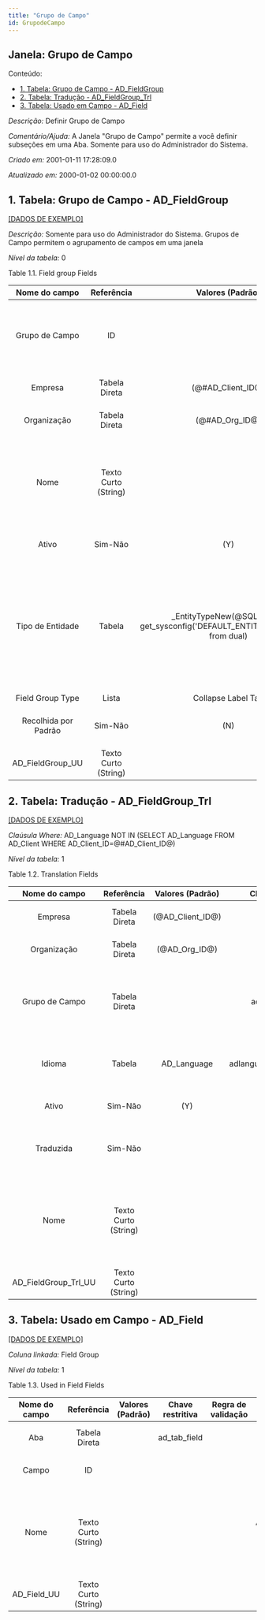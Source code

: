 ```yaml
---
title: "Grupo de Campo"
id: GrupodeCampo
---
```

<div id="d111062e1" class="section chapter">

<div class="titlepage">

<div>

<div>

## Janela: Grupo de Campo

</div>

</div>

</div>

<div class="toc">

<div class="toc-title">

Conteúdo:

</div>

  - <span class="section">[1. Tabela: Grupo de Campo -
    AD\_FieldGroup](#d111062e22)</span>
  - <span class="section">[2. Tabela: Tradução -
    AD\_FieldGroup\_Trl](#d111062e198)</span>
  - <span class="section">[3. Tabela: Usado em Campo -
    AD\_Field](#d111062e355)</span>

</div>

<span class="emphasis">*Descrição:* </span> Definir Grupo de Campo

<span class="emphasis">*Comentário/Ajuda:* </span>A Janela "Grupo de
Campo" permite a você definir subseções em uma Aba. Somente para uso do
Administrador do Sistema.

<span class="emphasis"> *Criado em:* </span>2001-01-11 17:28:09.0

<span class="emphasis">*Atualizado em:* </span>2000-01-02 00:00:00.0

<div id="d111062e22" class="section section">

<div class="titlepage">

<div>

<div>

## 1. Tabela: Grupo de Campo - AD\_FieldGroup

</div>

</div>

</div>

[\[DADOS DE EXEMPLO\]](data/AD_FieldGroup_data)

<span class="emphasis">*Descrição:*</span> Somente para uso do
Administrador do Sistema. Grupos de Campo permitem o agrupamento de
campos em uma janela

<span class="emphasis">*Nível da tabela:* </span>0

</div>

<div id="d111062e35" class="table">

<div class="table-title">

Table 1.1. Field group
Fields

</div>

<div class="table-contents">

|    Nome do campo     |      Referência      |                                   Valores (Padrão)                                   |   Chave restritiva    |                       Regra de validação                       |                            Descrição                             |                                                                                          Comentário/Ajuda                                                                                           |
| :------------------: | :------------------: | :----------------------------------------------------------------------------------: | :-------------------: | :------------------------------------------------------------: | :--------------------------------------------------------------: | :-------------------------------------------------------------------------------------------------------------------------------------------------------------------------------------------------: |
|    Grupo de Campo    |          ID          |                                                                                      |                       |                                                                |                    Logical grouping of fields                    |                                                The Field Group indicates the logical group that this field belongs to (History, Amounts, Quantities)                                                |
|       Empresa        |    Tabela Direta     |                                 (@\#AD\_Client\_ID@)                                 |                       |               AD\_Client.AD\_Client\_ID \< \> 0                |                (semelhante ao primeiro relatório)                |                                                                                         (ver o mesmo acima)                                                                                         |
|     Organização      |    Tabela Direta     |                                  (@\#AD\_Org\_ID@)                                   |                       |        (AD\_Org.IsSummary='N' OR AD\_Org.AD\_Org\_ID=0)        |                (semelhante ao primeiro relatório)                |                                                                                         (ver o mesmo acima)                                                                                         |
|         Nome         | Texto Curto (String) |                                                                                      |                       |                                                                |              Alphanumeric identifier of the entity               |                            The name of an entity (record) is used as an default search option in addition to the search key. The name is up to 60 characters in length.                             |
|        Ativo         |       Sim-Não        |                                         (Y)                                          |                       |                                                                |                (semelhante ao primeiro relatório)                |                                                                                         (ver o mesmo acima)                                                                                         |
|   Tipo de Entidade   |        Tabela        | \_EntityTypeNew(@SQL=select get\_sysconfig('DEFAULT\_ENTITYTYPE','U',0,0) from dual) | entityt\_adfieldgroup | <span class="emphasis">*ReadOnly Logic*</span>: @EntityType@=D | Dictionary Entity Type; Determines ownership and synchronization | The Entity Types "Dictionary", "iDempiere" and "Application" might be automatically synchronized and customizations deleted or overwritten. For customizations, copy the entity and select "User"\! |
|   Field Group Type   |        Lista         |                                  Collapse Label Tab                                  |                       |                                                                |                                                                  |                                                                                                                                                                                                     |
| Recolhida por Padrão |       Sim-Não        |                                         (N)                                          |                       |                                                                |    Flag to set the initial state of collapsible field group.     |                                                                                                                                                                                                     |
|  AD\_FieldGroup\_UU  | Texto Curto (String) |                                                                                      |                       |                                                                |                                                                  |                                                                                                                                                                                                     |

</div>

</div>

  

<div id="d111062e198" class="section section">

<div class="titlepage">

<div>

<div>

## 2. Tabela: Tradução - AD\_FieldGroup\_Trl

</div>

</div>

</div>

[\[DADOS DE EXEMPLO\]](data/AD_FieldGroup_Trl_data)

<span class="emphasis">*Claúsula Where:*</span> AD\_Language NOT IN
(SELECT AD\_Language FROM AD\_Client WHERE
AD\_Client\_ID=@\#AD\_Client\_ID@)

<span class="emphasis">*Nível da tabela:* </span>1

</div>

<div id="d111062e211" class="table">

<div class="table-title">

Table 1.2. Translation
Fields

</div>

<div class="table-contents">

|      Nome do campo      |      Referência      |  Valores (Padrão)  |      Chave restritiva       |                Regra de validação                |               Descrição               |                                                               Comentário/Ajuda                                                               |
| :---------------------: | :------------------: | :----------------: | :-------------------------: | :----------------------------------------------: | :-----------------------------------: | :------------------------------------------------------------------------------------------------------------------------------------------: |
|         Empresa         |    Tabela Direta     | (@AD\_Client\_ID@) |                             |        AD\_Client.AD\_Client\_ID \< \> 0         |  (semelhante ao primeiro relatório)   |                                                             (ver o mesmo acima)                                                              |
|       Organização       |    Tabela Direta     |  (@AD\_Org\_ID@)   |                             | (AD\_Org.IsSummary='N' OR AD\_Org.AD\_Org\_ID=0) |  (semelhante ao primeiro relatório)   |                                                             (ver o mesmo acima)                                                              |
|     Grupo de Campo      |    Tabela Direta     |                    |      adfieldgroup\_trl      |                                                  |      Logical grouping of fields       |                    The Field Group indicates the logical group that this field belongs to (History, Amounts, Quantities)                     |
|         Idioma          |        Tabela        |    AD\_Language    | adlanguage\_adfieldgrouptrl |                                                  |       Language for this entity        |                                    The Language identifies the language to use for display and formatting                                    |
|          Ativo          |       Sim-Não        |        (Y)         |                             |                                                  |  (semelhante ao primeiro relatório)   |                                                             (ver o mesmo acima)                                                              |
|        Traduzida        |       Sim-Não        |                    |                             |                                                  |       This column is translated       |                                       The Translated checkbox indicates if this column is translated.                                        |
|          Nome           | Texto Curto (String) |                    |                             |                                                  | Alphanumeric identifier of the entity | The name of an entity (record) is used as an default search option in addition to the search key. The name is up to 60 characters in length. |
| AD\_FieldGroup\_Trl\_UU | Texto Curto (String) |                    |                             |                                                  |                                       |                                                                                                                                              |

</div>

</div>

  

<div id="d111062e355" class="section section">

<div class="titlepage">

<div>

<div>

## 3. Tabela: Usado em Campo - AD\_Field

</div>

</div>

</div>

[\[DADOS DE EXEMPLO\]](data/AD_Field_data)

<span class="emphasis">*Coluna linkada:* </span> Field Group

<span class="emphasis">*Nível da tabela:* </span>1

</div>

<div id="d111062e368" class="table">

<div class="table-title">

Table 1.3. Used in Field
Fields

</div>

<div class="table-contents">

| Nome do campo |      Referência      | Valores (Padrão) | Chave restritiva | Regra de validação |               Descrição               |                                                               Comentário/Ajuda                                                               |
| :-----------: | :------------------: | :--------------: | :--------------: | :----------------: | :-----------------------------------: | :------------------------------------------------------------------------------------------------------------------------------------------: |
|      Aba      |    Tabela Direta     |                  |  ad\_tab\_field  |                    |          Tab within a Window          |                                            The Tab indicates a tab that displays within a window.                                            |
|     Campo     |          ID          |                  |                  |                    |       Field on a database table       |                                              The Field identifies a field on a database table.                                               |
|     Nome      | Texto Curto (String) |                  |                  |                    | Alphanumeric identifier of the entity | The name of an entity (record) is used as an default search option in addition to the search key. The name is up to 60 characters in length. |
| AD\_Field\_UU | Texto Curto (String) |                  |                  |                    |                                       |                                                                                                                                              |

</div>

</div>

  

</div>
